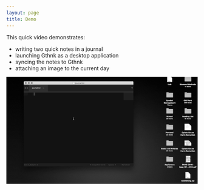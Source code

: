 ```yaml
---
layout: page
title: Demo
---
```


This quick video demonstrates:

- writing two quick notes in a journal
- launching Gthnk as a desktop application
- syncing the notes to Gthnk
- attaching an image to the current day

<p align="center">
    <img src="/public/demo.gif">
</p>
